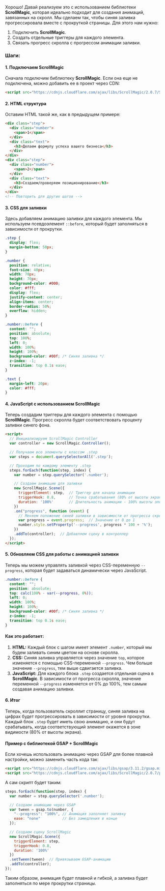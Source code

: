 Хорошо! Давай реализуем это с использованием библиотеки **ScrollMagic**, которая идеально подходит для создания анимаций, завязанных на скролл. Мы сделаем так, чтобы синяя заливка прогрессировала вместе с прокруткой страницы. Для этого нам нужно:

1. Подключить **ScrollMagic**.
2. Создать отдельные триггеры для каждого элемента.
3. Связать прогресс скролла с прогрессом анимации заливки.

### Шаги:

#### 1. Подключаем ScrollMagic

Сначала подключим библиотеку **ScrollMagic**. Если она еще не подключена, можно добавить ее в проект через CDN:

```html
<script src="https://cdnjs.cloudflare.com/ajax/libs/ScrollMagic/2.0.7/ScrollMagic.min.js"></script>
```

#### 2. HTML структура

Оставим HTML такой же, как в предыдущем примере:

```html
<div class="step">
  <div class="number">
    <span>1</span>
  </div>
  <div class="text">
    <h3>Делаем формулу успеха вашего бизнеса</h3>
  </div>
</div>
<div class="step">
  <div class="number">
    <span>2</span>
  </div>
  <div class="text">
    <h3>Создаем/проверяем позиционирование</h3>
  </div>
</div>
<!-- Повторить для других шагов -->
```

#### 3. CSS для заливки

Здесь добавляем анимацию заливки для каждого элемента. Мы используем псевдоэлемент `::before`, который будет заполняться в зависимости от прокрутки.

```css
.step {
  display: flex;
  margin-bottom: 50px;
}

.number {
  position: relative;
  font-size: 40px;
  width: 70px;
  height: 70px;
  background-color: #000;
  color: #fff;
  display: flex;
  justify-content: center;
  align-items: center;
  border-radius: 50%;
  overflow: hidden;
}

.number::before {
  content: "";
  position: absolute;
  top: 100%;
  left: 0;
  width: 100%;
  height: 100%;
  background-color: #00f; /* Синяя заливка */
  z-index: -1;
  transition: top 0.1s ease;
}

.text {
  margin-left: 20px;
  color: #fff;
}
```

#### 4. JavaScript с использованием ScrollMagic

Теперь создадим триггеры для каждого элемента с помощью **ScrollMagic**. Прогресс скролла будет соответствовать проценту заливки синего фона.

```html
<script>
  // Инициализируем ScrollMagic Controller
  var controller = new ScrollMagic.Controller();

  // Получаем все элементы с классом .step
  var steps = document.querySelectorAll('.step');

  // Проходим по каждому элементу .step
  steps.forEach(function(step, index) {
    var number = step.querySelector('.number');

    // Создаем анимацию для заливки
    new ScrollMagic.Scene({
      triggerElement: step,  // Триггер для начала анимации
      triggerHook: 0.8,      // Точка срабатывания (80% от высоты экрана)
      duration: '100%'       // Длительность анимации - 100% высоты элемента
    })
    .on("progress", function (event) {
      // Меняем положение синей заливки в зависимости от прогресса скролла
      var progress = event.progress;  // Значение от 0 до 1
      number.style.setProperty('--progress', progress * 100 + '%');
    })
    .addTo(controller);  // Добавляем сцену в контроллер
  });
</script>
```

#### 5. Обновляем CSS для работы с анимацией заливки

Теперь мы можем управлять заливкой через CSS-переменную `--progress`, которая будет задаваться динамически через JavaScript.

```css
.number::before {
  content: "";
  position: absolute;
  top: calc(100% - var(--progress, 0%));
  left: 0;
  width: 100%;
  height: 100%;
  background-color: #00f; /* Синяя заливка */
  z-index: -1;
  transition: top 0.1s ease;
}
```

#### Как это работает:

1. **HTML:** Каждый блок с шагом имеет элемент `.number`, который мы будем заливать синим цветом на основе скролла.
2. **CSS:** Синяя заливка управляется через значение `top`, которое изменяется с помощью CSS-переменной `--progress`. Чем больше значение `--progress`, тем выше сдвигается заливка.
3. **JavaScript:** Для каждого блока `.step` создается отдельная сцена в **ScrollMagic**. В зависимости от прогресса скролла, значение переменной `--progress` изменяется от 0% до 100%, тем самым создавая анимацию заливки.

#### 6. Итог

Теперь, когда пользователь скроллит страницу, синяя заливка на цифрах будет прогрессировать в зависимости от уровня прокрутки. Каждый блок `.step` будет иметь свою анимацию, и они будут срабатывать, когда соответствующий элемент окажется в зоне видимости (80% от высоты экрана).

#### Пример с библиотекой GSAP + ScrollMagic

Если хочешь использовать анимацию через GSAP для более плавной настройки, можно заменить часть кода так:

```html
<script src="https://cdnjs.cloudflare.com/ajax/libs/gsap/3.11.2/gsap.min.js"></script>
<script src="https://cdnjs.cloudflare.com/ajax/libs/ScrollMagic/2.0.7/plugins/animation.gsap.min.js"></script>
```

А сам скрипт будет таким:

```javascript
steps.forEach(function(step, index) {
  var number = step.querySelector('.number');

  // Создаем анимацию через GSAP
  var tween = gsap.to(number, {
    "--progress": "100%", // Анимация заполняет заливку
    ease: "none"          // Без замедления в конце
  });

  // Создаем сцену ScrollMagic
  new ScrollMagic.Scene({
    triggerElement: step,
    triggerHook: 0.8,
    duration: '100%'
  })
  .setTween(tween)  // Привязываем GSAP-анимацию
  .addTo(controller);
});
```

Таким образом, анимация будет плавной и гибкой, а заливка будет заполняться по мере прокрутки страницы.
